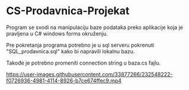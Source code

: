 # CS-Prodavnica-Projekat
Program se svodi na manipulaciju baze podataka preko aplikacije koja je pravljena u C# windows forms okruženju.

Pre pokretanja programa potrebno je u sql serveru pokrenuti "SQL_prodavnica.sql" kako bi napravili lokalnu bazu.

Takođe je potrebno promeniti connection string u baza.cs fajlu.

https://user-images.githubusercontent.com/33877266/232548222-f0726936-4981-4114-8926-b7ce674ffec9.mp4
